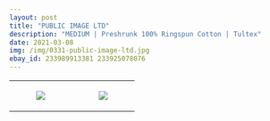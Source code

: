 ```yaml
---
layout: post
title: "PUBLIC IMAGE LTD"
description: "MEDIUM | Preshrunk 100% Ringspun Cotton | Tultex"
date: 2021-03-08
img: /img/0331-public-image-ltd.jpg
ebay_id: 233989913381 233925078076
---
```




<table style="width:100%;"><tr><td style="vertical-align:top;">
      <figure class="tmblr-full" data-orig-height="2048" data-orig-width="1365" data-orig-src="https://concertshirts.netlify.app/shirts/0331/0331-01.jpg"><img src="https://64.media.tumblr.com/23dc67d38b18f458df227b26135fad8b/b5f314a83876eeb9-26/s540x810/d89b71957ccc5a78ede93990b4102643d5c101d5.jpg" data-orig-height="2048" data-orig-width="1365" data-orig-src="https://concertshirts.netlify.app/shirts/0331/0331-01.jpg"/></figure></td>
    <td style="vertical-align:top;">
      <figure class="tmblr-full" data-orig-height="2048" data-orig-width="1365" data-orig-src="https://concertshirts.netlify.app/shirts/0331/0331-02.jpg"><img src="https://64.media.tumblr.com/cc1577cba2d2af64e9b4d6b287fb2dac/b5f314a83876eeb9-1d/s540x810/02bb26e33f1834b753fffb6a3229ddacd87f5e2a.jpg" data-orig-height="2048" data-orig-width="1365" data-orig-src="https://concertshirts.netlify.app/shirts/0331/0331-02.jpg"/></figure></td>
  </tr></table>
